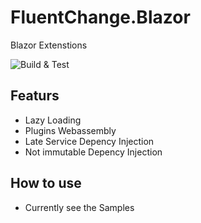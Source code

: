# FluentChange.Blazor
Blazor Extenstions

![Build & Test](https://github.com/FluentChange/FluentChange.Blazor/workflows/CI/badge.svg?branch=master)

## Featurs
* Lazy Loading
* Plugins Webassembly
* Late Service Depency Injection
* Not immutable Depency Injection

## How to use
* Currently see the Samples